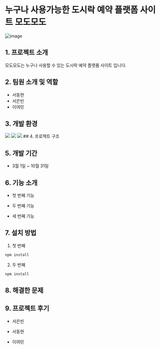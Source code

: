 # 누구나 사용가능한 도시락 예약 플랫폼 사이트 모도모도



![image](https://github.com/user-attachments/assets/87d33a82-1dc4-44b0-9aaa-eb6c6f06f91e)

## 1. 프로젝트 소개


모도모도는 누구나 사용할 수 있는 도시락 예약 플랫폼 사이트 입니다.

## 2. 팀원 소개 및 역할


- 서동현
- 서은빈
- 이여민

## 3. 개발 환경
<img src="https://img.shields.io/badge/IntelliJ IDEA-EE4C2C?style=for-the-badge&logo=IntelliJ IDEA&logoColor=white">
<img src="https://img.shields.io/badge/mysql-4479A1?style=for-the-badge&logo=mysql&logoColor=white">
<img src="https://img.shields.io/badge/github-181717?style=for-the-badge&logo=github&logoColor=white">
## 4. 프로젝트 구조


## 5. 개발 기간


- 3월 1일 ~ 10월 31일

## 6. 기능 소개
- 첫 번째 기능


- 두 번째 기능


- 세 번째 기능

  
## 7. 설치 방법


1. 첫 번째
```sh
npm install 
```

2. 두 번째
```sh
npm install 
```


## 8. 해결한 문제


## 9. 프로젝트 후기
- 서은빈


- 서동현

- 이여민
